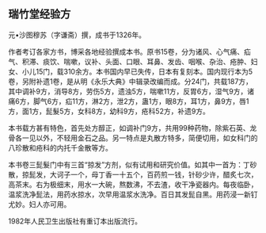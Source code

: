 ## 瑞竹堂经验方

元•沙图穆苏（字谦斋）撰，成书于1326年。

作者考订各家方书，博采各地经验撰成本书。原书15卷，分为诸风、心气痛、疝气、积滞、痰饮、喘嗽，议补、头面、口眼、耳鼻、发齿、咽喉、杂治、疮肿、妇女、小儿15门，载310余方。本书国内早已失传，日本有复刻本。国内现行本为5卷，另附补遗1卷，是从明《永乐大典》中辑录改编而成。分24门，共载187方，其中调补9方，消导8方，劳伤5方，遗浊5方，喘嗽11方，反胃6方，湿气9方，诸痛6方，脚气6方，疝11方，淋2方，泄2方，蛊1方，眼8方，耳1方，鼻9方，唇1方，面1方，髭髮5方，女科8方，幼科9方，疮科52方，补遗9方。

本书载方甚有特色，首先处方醇正，如调补门9方，共用99种药物，除紫石英、龙骨各一见以外，不轻用金石之品。另一特点是丸散方特多，简便切用，如女科门的八珍散和疮科的内托千金散等方。

本书卷三髭髮门中有三首“掠发”方剂，似有试用和研究价值。如其中一首为：丁砂散，掠髭发，大诃子一个，母丁香一十五个，百药煎一钱，针砂少许，醋炙七次，高茶末。右为极细末，用水一大碗，熬数沸，不去渣，收干净瓷器内。每夜临卧，温浆洗净髭法，用药水掠水，次早用温浆水洗净。百日其发髭自黑。用药浸一新钉尤妙。妇人亦可用。

1982年人民卫生出版社有重订本出版流行。
